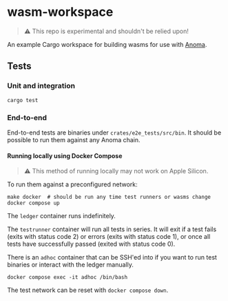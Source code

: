 # wasm-workspace

> :warning: This repo is experimental and shouldn't be relied upon!

An example Cargo workspace for building wasms for use with [Anoma](https://github.com/anoma/anoma).

## Tests

### Unit and integration

```shell
cargo test
```

### End-to-end

End-to-end tests are binaries under `crates/e2e_tests/src/bin`. It should be possible to run them against any Anoma chain.

#### Running locally using Docker Compose

> :warning: This method of running locally may not work on Apple Silicon.

To run them against a preconfigured network:

```shell
make docker  # should be run any time test runners or wasms change
docker compose up
```

The `ledger` container runs indefinitely.

The `testrunner` container will run all tests in series. It will exit if a test fails (exits with status code 2) or errors (exits with status code 1), or once all tests have successfully passed (exited with status code 0).

There is an `adhoc` container that can be SSH'ed into if you want to run test binaries or interact with the ledger manually.

```shell
docker compose exec -it adhoc /bin/bash
```

The test network can be reset with `docker compose down`.
